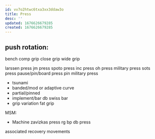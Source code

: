 ```yaml
---
id: vv7o2htwc6txa3xx3ddaw3o
title: Press
desc: ''
updated: 1676626679285
created: 1676626679285
---
```


## push rotation:
bench
  comp grip
  close grip
  wide grip

  larssen press
  jm press
  spoto press
inc press
oh press
  military press
  sots press
pause/pin/board press
pin military press

+ tsunami
+ banded/mod or adaptive curve
+ partial/pinned
+ implement/bar
  db
  swiss bar
+ grip variation
  fat grip

MSM:
+ Machine
zavizkas press
rg bp
db press

associated recovery movements

